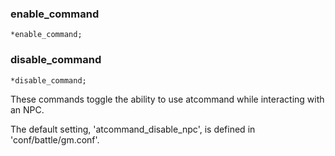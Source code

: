 ### enable_command
```
*enable_command;
```
### disable_command
```
*disable_command;
```

These commands toggle the ability to use atcommand while interacting with an NPC.

The default setting, 'atcommand_disable_npc', is defined in 'conf/battle/gm.conf'.
